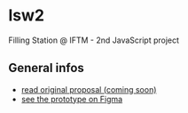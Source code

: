 # lsw2
Filling Station @ IFTM - 2nd JavaScript project

## General infos
* [read original proposal (coming soon)](#general-infos)
* [see the prototype on Figma](https://www.figma.com/file/zKg0S3bWPGTMGzunwCxTRb/IFTM-Avalia%C3%A7%C3%A3o-2)

